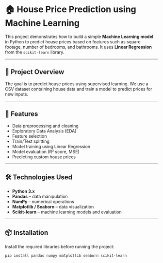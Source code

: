 # 🏠 House Price Prediction using Machine Learning

This project demonstrates how to build a simple **Machine Learning model** in Python to predict house prices based on features such as square footage, number of bedrooms, and bathrooms. It uses **Linear Regression** from the `scikit-learn` library.

---

## 📌 Project Overview

The goal is to predict house prices using supervised learning. We use a CSV dataset containing house data and train a model to predict prices for new inputs.

---

## 📁 Features

- Data preprocessing and cleaning
- Exploratory Data Analysis (EDA)
- Feature selection
- Train/Test splitting
- Model training using Linear Regression
- Model evaluation (R² score, MSE)
- Predicting custom house prices

---

## 🛠️ Technologies Used

- **Python 3.x**
- **Pandas** – data manipulation
- **NumPy** – numerical operations
- **Matplotlib / Seaborn** – data visualization
- **Scikit-learn** – machine learning models and evaluation

---

## 📦 Installation

Install the required libraries before running the project:

```bash
pip install pandas numpy matplotlib seaborn scikit-learn
